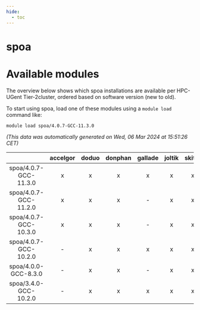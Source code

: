 ```yaml
---
hide:
  - toc
---
```


spoa
====

# Available modules


The overview below shows which spoa installations are available per HPC-UGent Tier-2cluster, ordered based on software version (new to old).

To start using spoa, load one of these modules using a `module load` command like:

```shell
module load spoa/4.0.7-GCC-11.3.0
```

*(This data was automatically generated on Wed, 06 Mar 2024 at 15:51:26 CET)*  

| |accelgor|doduo|donphan|gallade|joltik|skitty|
| :---: | :---: | :---: | :---: | :---: | :---: | :---: |
|spoa/4.0.7-GCC-11.3.0|x|x|x|x|x|x|
|spoa/4.0.7-GCC-11.2.0|x|x|x|-|x|x|
|spoa/4.0.7-GCC-10.3.0|x|x|x|-|x|x|
|spoa/4.0.7-GCC-10.2.0|-|x|x|x|x|x|
|spoa/4.0.0-GCC-8.3.0|-|x|x|-|x|x|
|spoa/3.4.0-GCC-10.2.0|-|x|x|x|x|x|
